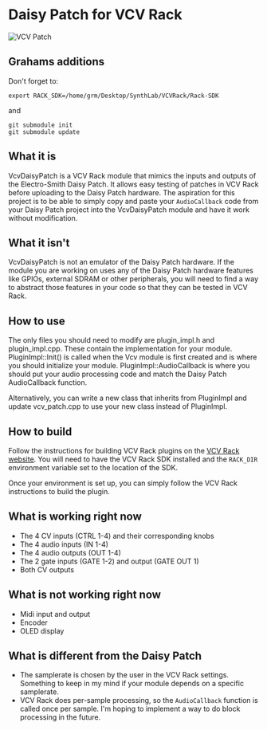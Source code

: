 # Daisy Patch for VCV Rack

![VCV Patch](vcv_patch.png)

## Grahams additions
Don't forget to:
```
export RACK_SDK=/home/grm/Desktop/SynthLab/VCVRack/Rack-SDK
```

and
```
git submodule init
git submodule update 
```

## What it is
VcvDaisyPatch is a VCV Rack module that mimics the inputs and outputs of the Electro-Smith Daisy Patch. It allows easy testing of patches in VCV Rack before uploading to the Daisy Patch hardware. The aspiration for this project is to be able to simply copy and paste your `AudioCallback` code from your Daisy Patch project into the VcvDaisyPatch module and have it work without modification.

## What it isn't
VcvDaisyPatch is not an emulator of the Daisy Patch hardware. If the module you are working on uses any of the Daisy Patch hardware features like GPIOs, external SDRAM or other peripherals, you will need to find a way to abstract those features in your code so that they can be tested in VCV Rack.

## How to use
The only files you should need to modify are plugin_impl.h and plugin_impl.cpp. These contain the implementation for your module. PluginImpl::Init() is called when the Vcv module is first created and is where you should initialize your module. PluginImpl::AudioCallback is where you should put your audio processing code and match the Daisy Patch AudioCallback function.

Alternatively, you can write a new class that inherits from PluginImpl and update vcv_patch.cpp to use your new class instead of PluginImpl.

## How to build
Follow the instructions for building VCV Rack plugins on the [VCV Rack website](https://vcvrack.com/manual/PluginDevelopmentTutorial.html). You will need to have the VCV Rack SDK installed and the `RACK_DIR` environment variable set to the location of the SDK.

Once your environment is set up, you can simply follow the VCV Rack instructions to build the plugin.

## What is working right now
- The 4 CV inputs (CTRL 1-4) and their corresponding knobs
- The 4 audio inputs (IN 1-4)
- The 4 audio outputs (OUT 1-4)
- The 2 gate inputs (GATE 1-2) and output (GATE OUT 1)
- Both CV outputs

## What is not working right now
- Midi input and output
- Encoder
- OLED display

## What is different from the Daisy Patch
- The samplerate is chosen by the user in the VCV Rack settings. Something to keep in my mind if your module depends on a specific samplerate.
- VCV Rack does per-sample processing, so the `AudioCallback` function is called once per sample. I'm hoping to implement a way to do block processing in the future.